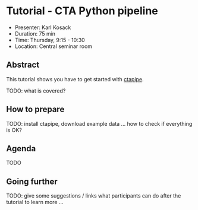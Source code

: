 # Tutorial - CTA Python pipeline

* Presenter: Karl Kosack
* Duration: 75 min
* Time: Thursday, 9:15 - 10:30
* Location: Central seminar room

## Abstract

This tutorial shows you have to get started with [ctapipe](https://github.com/cta-observatory/ctapipe).

TODO: what is covered?

## How to prepare

TODO: install ctapipe, download example data
... how to check if everything is OK?

## Agenda

TODO

## Going further

TODO: give some suggestions / links what participants can do
after the tutorial to learn more ...
